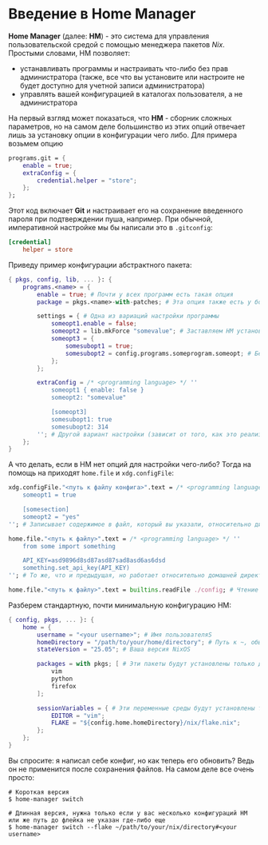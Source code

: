 # Введение в Home Manager

**Home Manager** (далее: **HM**) - это система для управления пользовательской средой с помощью менеджера пакетов *Nix*. Простыми словами, HM позволяет:
 - устанавливать программы и настраивать что-либо без прав администратора (также, все что вы установите или настроите не будет доступно для учетной записи администратора)
 - управлять вашей конфигурацией в каталогах пользователя, а не администратора

На первый взгляд может показаться, что **HM** - сборник сложных параметров, но на самом деле большинство из этих опций отвечает лишь за установку опции в конфигурации чего либо.
Для примера возьмем опцию
```nix
programs.git = {
    enable = true;
    extraConfig = {
        credential.helper = "store";
    };
};
```
Этот код включает **Git** и настраивает его на сохранение введенного пароля при подтверждении пуша, например. При обычной, императивной настройке мы бы написали это в `.gitconfig`:
```conf
[credential]
    helper = store
```

Приведу пример конфигурации абстрактного пакета:
```nix
{ pkgs, config, lib, ... }: {
    programs.<name> = {
        enable = true; # Почти у всех программ есть такая опция
        package = pkgs.<name>-with-patches; # Эта опция также есть у большинства программ, позволяет указать какой пакет использовать, если у программы есть вариации (например sway и swayfx)

        settings = { # Одна из вариаций настройки программы
            someopt1.enable = false;
            someopt2 = lib.mkForce "somevalue"; # Заставляем HM установить эту опцию, даже если она где либо переобределяется
            someopt3 = {
                somesubopt1 = true;
                somesubopt2 = config.programs.someprogram.someopt; # Берем какой-либо параметр из уже определенных в HM
            };
        };

        extraConfig = /* <programming language> */ ''
            someopt1 { enable: false }
            someopt2: "somevalue"

            [someopt3]
            somesubopt1: true
            somesubopt2: 314
        ''; # Другой вариант настройки (зависит от того, как это реализовано в home manager)
    };
}
```

А что делать, если в HM нет опций для настройки чего-либо? Тогда на помощь на приходят `home.file` и `xdg.configFile`:
```nix
xdg.configFile."<путь к файлу конфига>".text = /* <programming language> */ ''
    someopt1 = true

    [somesection]
    someopt2 = "yes"
''; # Записывает содержимое в файл, который вы указали, относительно директории ~/.config

home.file."<путь к файлу>".text = /* <programming language> */ ''
    from some import something

    API_KEY=asd9896d8sd87asd87sad8asd6as6dsd
    something.set_api_key(API_KEY)
''; # То же, что и предыдущая, но работает относительно домашней директории

home.file."<путь к файлу>".text = builtins.readFile ./config; # Чтение файла из папки с конфигом на Nix
```

Разберем стандартную, почти минимальную конфигурацию HM:
```nix
{ config, pkgs, ... }: {
    home = {
        username = "<your username>"; # Имя пользователяS
        homeDirectory = "/path/to/your/home/directory"; # Путь к ~, обычно /home/<username>
        stateVersion = "25.05"; # Ваша версия NixOS

        packages = with pkgs; [ # Эти пакеты будут установлены только для текущего пользователя
            vim
            python
            firefox
        ];

        sessionVariables = { # Эти переменные среды будут установлены только для текущего пользователя
            EDITOR = "vim";
            FLAKE = "${config.home.homeDirectory}/nix/flake.nix";
        };
    };
}
```

Вы спросите: я написал себе конфиг, но как теперь его обновить? Ведь он не применится после сохранения файлов. На самом деле все очень просто:
```shell
# Короткая версия
$ home-manager switch

# Длинная версия, нужна только если у вас несколько конфигураций HM или же путь до флейка не указан где-либо еще
$ home-manager switch --flake ~/path/to/your/nix/directory#<your username>
```
